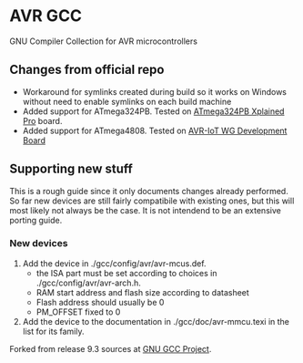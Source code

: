 # AVR GCC
GNU Compiler Collection for AVR microcontrollers

## Changes from official repo
- Workaround for symlinks created during build so it works on Windows without need to enable symlinks on each build machine
- Added support for ATmega324PB. Tested on [ATmega324PB Xplained Pro](https://www.microchip.com/DevelopmentTools/ProductDetails/PartNO/ATMEGA324PB-XPRO) board.
- Added support for ATmega4808. Tested on [AVR-IoT WG Development Board](https://www.microchip.com/DevelopmentTools/ProductDetails/AC164160)

## Supporting new stuff
This is a rough guide since it only documents changes already performed. So far new devices are still fairly compatibile with existing ones, but this will most likely not always be the case. It is not intendend to be an extensive porting guide.

### New devices
1. Add the device in ./gcc/config/avr/avr-mcus.def.
	- the ISA part must be set according to choices in ./gcc/config/avr/avr-arch.h.
	- RAM start address and flash size according to datasheet
	- Flash address should usually be 0
	- PM_OFFSET fixed to 0
2. Add the device to the documentation in ./gcc/doc/avr-mmcu.texi in the list for its family.

Forked from release 9.3 sources at [GNU GCC Project](https://gcc.gnu.org/).
